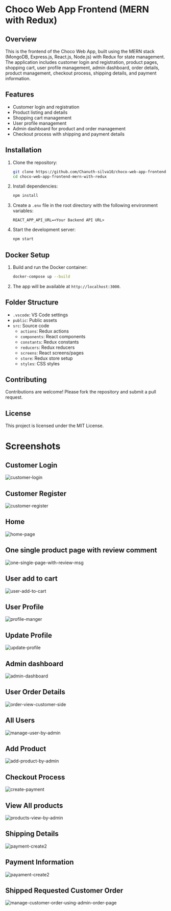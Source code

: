 # Choco Web App Frontend (MERN with Redux)

## Overview
This is the frontend of the Choco Web App, built using the MERN stack (MongoDB, Express.js, React.js, Node.js) with Redux for state management. The application includes customer login and registration, product pages, shopping cart, user profile management, admin dashboard, order details, product management, checkout process, shipping details, and payment information.

## Features
- Customer login and registration
- Product listing and details
- Shopping cart management
- User profile management
- Admin dashboard for product and order management
- Checkout process with shipping and payment details

## Installation

1. Clone the repository:
    ```bash
    git clone https://github.com/Chanuth-silva10/choco-web-app-frontend-mern-with-redux.git
    cd choco-web-app-frontend-mern-with-redux
    ```

2. Install dependencies:
    ```bash
    npm install
    ```

3. Create a `.env` file in the root directory with the following environment variables:
    ```
    REACT_APP_API_URL=<Your Backend API URL>
    ```

4. Start the development server:
    ```bash
    npm start
    ```

## Docker Setup

1. Build and run the Docker container:
    ```bash
    docker-compose up --build
    ```

2. The app will be available at `http://localhost:3000`.

## Folder Structure
- `.vscode`: VS Code settings
- `public`: Public assets
- `src`: Source code
    - `actions`: Redux actions
    - `components`: React components
    - `constants`: Redux constants
    - `reducers`: Redux reducers
    - `screens`: React screens/pages
    - `store`: Redux store setup
    - `styles`: CSS styles

## Contributing
Contributions are welcome! Please fork the repository and submit a pull request.

## License
This project is licensed under the MIT License.



# Screenshots

## Customer Login

![customer-login](https://github.com/Chanuth-silva10/choco-web-app-frontend-mern-with-redux/assets/80547770/85708b95-0a6f-4aac-ae21-4b65c888f33f)

## Customer Register

![customer-register](https://github.com/Chanuth-silva10/choco-web-app-frontend-mern-with-redux/assets/80547770/f3ec3e5b-e26d-46a4-9859-ddc69ca2458c)

## Home

![home-page](https://github.com/Chanuth-silva10/choco-web-app-frontend-mern-with-redux/assets/80547770/851f5e57-bffb-49ba-98d3-26bb3fd549a0)

## One single product page with review comment

![one-single-page-with-review-msg](https://github.com/Chanuth-silva10/choco-web-app-frontend-mern-with-redux/assets/80547770/9feb22f1-664c-4ba8-a4a5-9a91b2571bfb)

## User add to cart
![user-add-to-cart](https://github.com/Chanuth-silva10/choco-web-app-frontend-mern-with-redux/assets/80547770/14eec102-50c3-4d5a-a7d9-a984f0182afa)

## User Profile
![profile-manger](https://github.com/Chanuth-silva10/choco-web-app-frontend-mern-with-redux/assets/80547770/43717ed8-16ce-419d-a5a1-0e72e3f545e7)

## Update Profile
![update-profile](https://github.com/Chanuth-silva10/choco-web-app-frontend-mern-with-redux/assets/80547770/f42354a9-70b1-40de-9765-f695a4fd33f5)

## Admin dashboard
![admin-dashboard](https://github.com/Chanuth-silva10/choco-web-app-frontend-mern-with-redux/assets/80547770/509638be-2913-4920-8fb2-c3ab967716ed)

## User Order Details
![order-view-customer-side](https://github.com/Chanuth-silva10/choco-web-app-frontend-mern-with-redux/assets/80547770/0d3dbcbc-e963-4e75-98b2-875331ceb025)

## All Users
![manage-user-by-admin](https://github.com/Chanuth-silva10/choco-web-app-frontend-mern-with-redux/assets/80547770/3c9d2ba1-2c3f-4ca1-b42f-617ebcaca5fd)

## Add Product
![add-product-by-admin](https://github.com/Chanuth-silva10/choco-web-app-frontend-mern-with-redux/assets/80547770/6540ad07-c187-4405-b004-befe1a78d0fe)

## Checkout Process
![create-payment](https://github.com/Chanuth-silva10/choco-web-app-frontend-mern-with-redux/assets/80547770/d780b926-30e1-4101-ad0b-9a0514cd99bb)

## View All products
![products-view-by-admin](https://github.com/Chanuth-silva10/choco-web-app-frontend-mern-with-redux/assets/80547770/048c8b87-f5b8-45d1-bc96-87841c5697d9)

## Shipping Details
![payment-create2](https://github.com/Chanuth-silva10/choco-web-app-frontend-mern-with-redux/assets/80547770/b28d1426-8240-4165-94ac-4506bfc542f7)

## Payment Information
![payament-create2](https://github.com/Chanuth-silva10/choco-web-app-frontend-mern-with-redux/assets/80547770/e047cd96-90eb-4f9f-a428-dc3ec21c4919)

## Shipped Requested Customer Order
![manage-customer-order-using-admin-order-page](https://github.com/Chanuth-silva10/choco-web-app-frontend-mern-with-redux/assets/80547770/2b00fe4d-36c3-4f09-aad7-0df338b81899)


